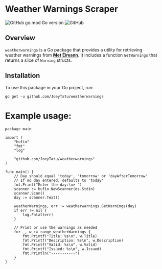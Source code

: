 # Weather Warnings Scraper

![GitHub go.mod Go version](https://img.shields.io/github/go-mod/go-version/JoeyTatu/weatherwarnings)
![GitHub](https://img.shields.io/github/license/JoeyTatu/weatherwarnings)

## Overview

`weatherwarnings` is a Go package that provides a utility for retrieving weather warnings from **[Met Éireann](https://met.ie)**. It includes a function `GetWarnings` that returns a slice of `Warning` structs.

## Installation

To use this package in your Go project, run:

```go get -u github.com/JoeyTatu/weatherwarnings```

# Example usage:
```
package main

import (
    "bufio"
	"fmt"
	"log"

	"github.com/JoeyTatu/weatherwarnings"
)

func main() {
    // Day should equal 'today', 'tomorrow' or 'dayAfterTomorrow'
    // If no day entered, defaults to 'today'
    fmt.Print("Enter the day:\n> ")
	scanner := bufio.NewScanner(os.Stdin)
	scanner.Scan()
	day := scanner.Text()

	weatherWarnings, err := weatherwarnings.GetWarnings(day)
	if err != nil {
		log.Fatal(err)
	}

	// Print or use the warnings as needed
	for _, w := range weatherWarnings {
		fmt.Printf("Title: %s\n", w.Title)
		fmt.Printf("Description: %s\n", w.Description)
		fmt.Printf("Valid: %s\n", w.Valid)
		fmt.Printf("Issued: %s\n", w.Issued)
		fmt.Println("-----------")
	}
}
```
